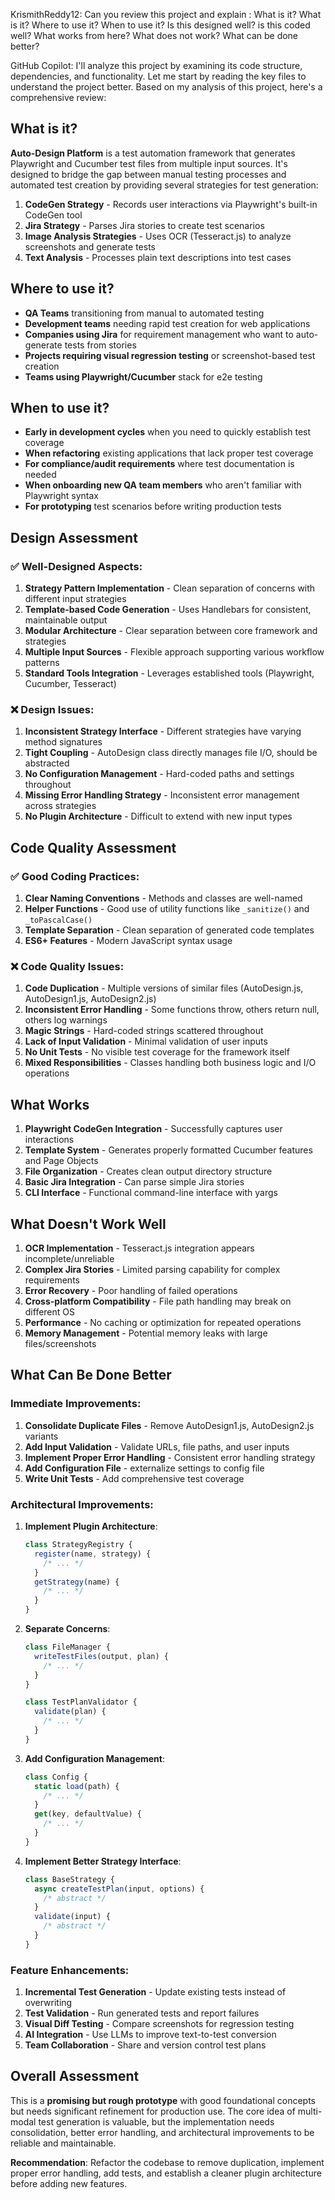KrismithReddy12: Can you review this project and explain :
What is it?
What is it?
Where to use it?
When to use it?
Is this designed well?
is this coded well?
What works from here?
What does not work?
What can be done better?

GitHub Copilot: I'll analyze this project by examining its code structure, dependencies, and functionality. Let me start by reading the key files to understand the project better. Based on my analysis of this project, here's a comprehensive review:

## What is it?

**Auto-Design Platform** is a test automation framework that generates Playwright and Cucumber test files from multiple input sources. It's designed to bridge the gap between manual testing processes and automated test creation by providing several strategies for test generation:

1. **CodeGen Strategy** - Records user interactions via Playwright's built-in CodeGen tool
2. **Jira Strategy** - Parses Jira stories to create test scenarios
3. **Image Analysis Strategies** - Uses OCR (Tesseract.js) to analyze screenshots and generate tests
4. **Text Analysis** - Processes plain text descriptions into test cases

## Where to use it?

- **QA Teams** transitioning from manual to automated testing
- **Development teams** needing rapid test creation for web applications
- **Companies using Jira** for requirement management who want to auto-generate tests from stories
- **Projects requiring visual regression testing** or screenshot-based test creation
- **Teams using Playwright/Cucumber** stack for e2e testing

## When to use it?

- **Early in development cycles** when you need to quickly establish test coverage
- **When refactoring** existing applications that lack proper test coverage
- **For compliance/audit requirements** where test documentation is needed
- **When onboarding new QA team members** who aren't familiar with Playwright syntax
- **For prototyping** test scenarios before writing production tests

## Design Assessment

### ✅ Well-Designed Aspects:

1. **Strategy Pattern Implementation** - Clean separation of concerns with different input strategies
2. **Template-based Code Generation** - Uses Handlebars for consistent, maintainable output
3. **Modular Architecture** - Clear separation between core framework and strategies
4. **Multiple Input Sources** - Flexible approach supporting various workflow patterns
5. **Standard Tools Integration** - Leverages established tools (Playwright, Cucumber, Tesseract)

### ❌ Design Issues:

1. **Inconsistent Strategy Interface** - Different strategies have varying method signatures
2. **Tight Coupling** - AutoDesign class directly manages file I/O, should be abstracted
3. **No Configuration Management** - Hard-coded paths and settings throughout
4. **Missing Error Handling Strategy** - Inconsistent error management across strategies
5. **No Plugin Architecture** - Difficult to extend with new input types

## Code Quality Assessment

### ✅ Good Coding Practices:

1. **Clear Naming Conventions** - Methods and classes are well-named
2. **Helper Functions** - Good use of utility functions like `_sanitize()` and `_toPascalCase()`
3. **Template Separation** - Clean separation of generated code templates
4. **ES6+ Features** - Modern JavaScript syntax usage

### ❌ Code Quality Issues:

1. **Code Duplication** - Multiple versions of similar files (AutoDesign.js, AutoDesign1.js, AutoDesign2.js)
2. **Inconsistent Error Handling** - Some functions throw, others return null, others log warnings
3. **Magic Strings** - Hard-coded strings scattered throughout
4. **Lack of Input Validation** - Minimal validation of user inputs
5. **No Unit Tests** - No visible test coverage for the framework itself
6. **Mixed Responsibilities** - Classes handling both business logic and I/O operations

## What Works

1. **Playwright CodeGen Integration** - Successfully captures user interactions
2. **Template System** - Generates properly formatted Cucumber features and Page Objects
3. **File Organization** - Creates clean output directory structure
4. **Basic Jira Integration** - Can parse simple Jira stories
5. **CLI Interface** - Functional command-line interface with yargs

## What Doesn't Work Well

1. **OCR Implementation** - Tesseract.js integration appears incomplete/unreliable
2. **Complex Jira Stories** - Limited parsing capability for complex requirements
3. **Error Recovery** - Poor handling of failed operations
4. **Cross-platform Compatibility** - File path handling may break on different OS
5. **Performance** - No caching or optimization for repeated operations
6. **Memory Management** - Potential memory leaks with large files/screenshots

## What Can Be Done Better

### Immediate Improvements:

1. **Consolidate Duplicate Files** - Remove AutoDesign1.js, AutoDesign2.js variants
2. **Add Input Validation** - Validate URLs, file paths, and user inputs
3. **Implement Proper Error Handling** - Consistent error handling strategy
4. **Add Configuration File** - externalize settings to config file
5. **Write Unit Tests** - Add comprehensive test coverage

### Architectural Improvements:

1. **Implement Plugin Architecture**:

   ```javascript
   class StrategyRegistry {
     register(name, strategy) {
       /* ... */
     }
     getStrategy(name) {
       /* ... */
     }
   }
   ```

2. **Separate Concerns**:

   ```javascript
   class FileManager {
     writeTestFiles(output, plan) {
       /* ... */
     }
   }

   class TestPlanValidator {
     validate(plan) {
       /* ... */
     }
   }
   ```

3. **Add Configuration Management**:

   ```javascript
   class Config {
     static load(path) {
       /* ... */
     }
     get(key, defaultValue) {
       /* ... */
     }
   }
   ```

4. **Implement Better Strategy Interface**:
   ```javascript
   class BaseStrategy {
     async createTestPlan(input, options) {
       /* abstract */
     }
     validate(input) {
       /* abstract */
     }
   }
   ```

### Feature Enhancements:

1. **Incremental Test Generation** - Update existing tests instead of overwriting
2. **Test Validation** - Run generated tests and report failures
3. **Visual Diff Testing** - Compare screenshots for regression testing
4. **AI Integration** - Use LLMs to improve text-to-test conversion
5. **Team Collaboration** - Share and version control test plans

## Overall Assessment

This is a **promising but rough prototype** with good foundational concepts but needs significant refinement for production use. The core idea of multi-modal test generation is valuable, but the implementation needs consolidation, better error handling, and architectural improvements to be reliable and maintainable.

**Recommendation**: Refactor the codebase to remove duplication, implement proper error handling, add tests, and establish a cleaner plugin architecture before adding new features.
